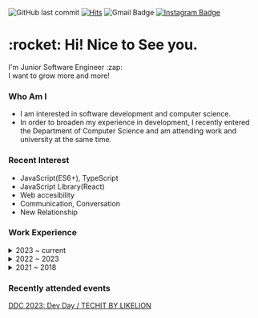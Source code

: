 ![GitHub last commit](https://img.shields.io/github/last-commit/MinsangKwak/minsangKwak)
[![Hits](https://hits.seeyoufarm.com/api/count/incr/badge.svg?url=https%3A%2F%2Fgithub.com%2Fqkaxhfms&count_bg=%235E6FD3&title_bg=%23555555&icon=&icon_color=%23626262&title=hits&edge_flat=false)](https://hits.seeyoufarm.com)
![Gmail Badge](https://img.shields.io/badge/Gmail-d14836?style=flat-square&logo=Gmail&logoColor=white&link=mailto:kmsdevwork@gmail.com)
[![Instagram Badge](https://img.shields.io/badge/Instagram-9c38d1?style=flat&logo=Instagram&logoColor=white)](https://www.instagram.com/k_min821)

<h1>:rocket: Hi! Nice to See you.</h1>
<p>
I'm Junior Software Engineer :zap:</br>
I want to grow more and more!
</p>

### Who Am I

- I am interested in software development and computer science.
- In order to broaden my experience in development, I recently entered the Department of Computer Science and am attending work and university at the same time.

### Recent Interest

- JavaScript(ES6+), TypeScript
- JavaScript Library(React)
- Web accesibility
- Communication, Conversation
- New Relationship

### Work Experience

<details markdown="1">
    <summary>2023 ~ current</summary>
    <a href="https://www.niceinfo.co.kr/main.nice">NICE Information Service, Platform Business Team</a>
</details>
<details markdown="1">
    <summary>2022 ~ 2023</summary>
    <a href="https://www.imath.tv/" >Wonriedu, Development Team</a>
</details>
<details markdown="1">
    <summary>2021 ~ 2018</summary>
    <p>WHOIS, Company-affiliated research institute <br />FUZ, UX&middot;UI Development Team <br />Web development work in a startup company </p>
</details>

### Recently attended events

<a href="https://techit.education/event/ddcon_dev_vod" >DDC 2023: Dev Day / TECHIT BY LIKELION</a>
